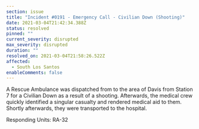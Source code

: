 ```yaml
---
section: issue
title: "Incident #0191 - Emergency Call - Civilian Down (Shooting)"
date: 2021-03-04T21:42:34.388Z
status: resolved
pinned: ""
current_severity: disrupted
max_severity: disrupted
duration: ""
resolved_on: 2021-03-04T21:58:26.522Z
affected:
  - South Los Santos
enableComments: false
---
```

A Rescue Ambulance was dispatched from to the area of Davis from Station 7 for a Civilian Down as a result of a shooting. Afterwards, the medical crew quickly identified a singular casualty and rendered medical aid to them. Shortly afterwards, they were transported to the hospital.

Responding Units: RA-32